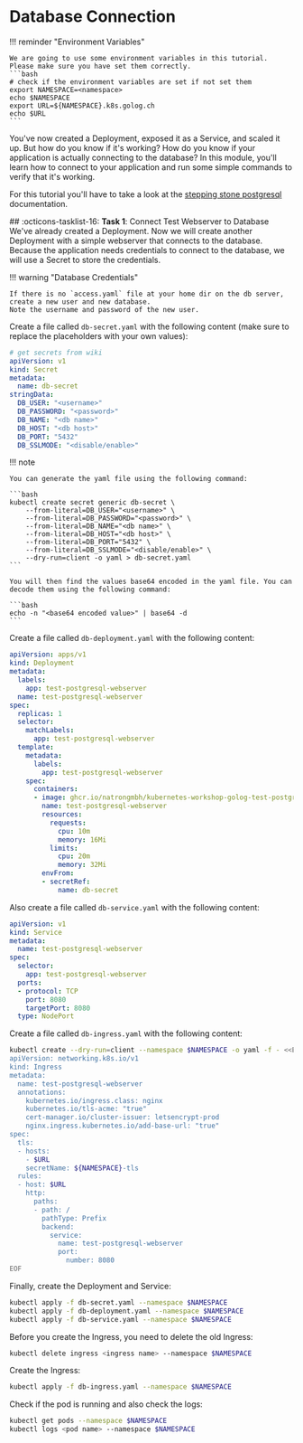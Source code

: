 # Database Connection

!!! reminder "Environment Variables"

    We are going to use some environment variables in this tutorial. Please make sure you have set them correctly.
    ```bash
    # check if the environment variables are set if not set them
    export NAMESPACE=<namespace>
    echo $NAMESPACE
    export URL=${NAMESPACE}.k8s.golog.ch
    echo $URL
    ```

You've now created a Deployment, exposed it as a Service, and scaled it up. But how do you know if it's working? How do you know if your application is actually connecting to the database? In this module, you'll learn how to connect to your application and run some simple commands to verify that it's working.

For this tutorial you'll have to take a look at the [stepping stone postgresql](https://wiki.golog.ch/wiki/gog-pro-010#Operations_-_PostgreSQL) documentation.

## :octicons-tasklist-16: **Task 1**: Connect Test Webserver to Database
We've already created a Deployment. 
Now we will create another Deployment with a simple webserver that connects to the database. 
Because the application needs credentials to connect to the database, we will use a Secret to store the credentials.

!!! warning "Database Credentials"

    If there is no `access.yaml` file at your home dir on the db server, create a new user and new database.  
    Note the username and password of the new user.

Create a file called `db-secret.yaml` with the following content (make sure to replace the placeholders with your own values):

```yaml
# get secrets from wiki
apiVersion: v1
kind: Secret
metadata:
  name: db-secret
stringData:
  DB_USER: "<username>"
  DB_PASSWORD: "<password>"
  DB_NAME: "<db name>"
  DB_HOST: "<db host>"
  DB_PORT: "5432"
  DB_SSLMODE: "<disable/enable>"
```

!!! note

    You can generate the yaml file using the following command:

    ```bash
    kubectl create secret generic db-secret \
        --from-literal=DB_USER="<username>" \
        --from-literal=DB_PASSWORD="<password>" \
        --from-literal=DB_NAME="<db name>" \
        --from-literal=DB_HOST="<db host>" \
        --from-literal=DB_PORT="5432" \
        --from-literal=DB_SSLMODE="<disable/enable>" \
        --dry-run=client -o yaml > db-secret.yaml
    ```

    You will then find the values base64 encoded in the yaml file. You can decode them using the following command:

    ```bash
    echo -n "<base64 encoded value>" | base64 -d
    ```

Create a file called `db-deployment.yaml` with the following content:

```yaml
apiVersion: apps/v1
kind: Deployment
metadata:
  labels:
    app: test-postgresql-webserver
  name: test-postgresql-webserver
spec:
  replicas: 1
  selector:
    matchLabels:
      app: test-postgresql-webserver
  template:
    metadata:
      labels:
        app: test-postgresql-webserver
    spec:
      containers:
      - image: ghcr.io/natrongmbh/kubernetes-workshop-golog-test-postgresql-webserver:latest
        name: test-postgresql-webserver
        resources:
          requests:
            cpu: 10m
            memory: 16Mi
          limits:
            cpu: 20m
            memory: 32Mi
        envFrom:
        - secretRef:
            name: db-secret
```

Also create a file called `db-service.yaml` with the following content:

```yaml
apiVersion: v1
kind: Service
metadata:
  name: test-postgresql-webserver
spec:
  selector:
    app: test-postgresql-webserver
  ports:
  - protocol: TCP
    port: 8080
    targetPort: 8080
  type: NodePort
```

Create a file called `db-ingress.yaml` with the following content:

```bash
kubectl create --dry-run=client --namespace $NAMESPACE -o yaml -f - <<EOF >> db-ingress.yaml
apiVersion: networking.k8s.io/v1
kind: Ingress
metadata:
  name: test-postgresql-webserver
  annotations:
    kubernetes.io/ingress.class: nginx
    kubernetes.io/tls-acme: "true"
    cert-manager.io/cluster-issuer: letsencrypt-prod
    nginx.ingress.kubernetes.io/add-base-url: "true"
spec:
  tls:
  - hosts:
    - $URL
    secretName: ${NAMESPACE}-tls
  rules:
  - host: $URL
    http:
      paths:
      - path: /
        pathType: Prefix
        backend:
          service:
            name: test-postgresql-webserver
            port:
              number: 8080
EOF
```

Finally, create the Deployment and Service:

```bash
kubectl apply -f db-secret.yaml --namespace $NAMESPACE
kubectl apply -f db-deployment.yaml --namespace $NAMESPACE
kubectl apply -f db-service.yaml --namespace $NAMESPACE
```

Before you create the Ingress, you need to delete the old Ingress:

```bash
kubectl delete ingress <ingress name> --namespace $NAMESPACE
```

Create the Ingress:

```bash
kubectl apply -f db-ingress.yaml --namespace $NAMESPACE
```

Check if the pod is running and also check the logs:

```bash
kubectl get pods --namespace $NAMESPACE
kubectl logs <pod name> --namespace $NAMESPACE
```
